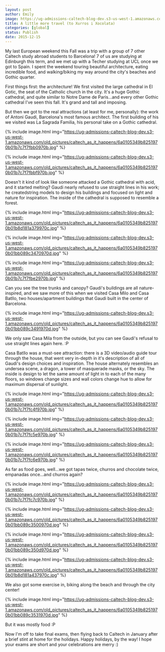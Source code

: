 ```yaml
---
layout: post
author: Emily
image: https://ug-admissions-caltech-blog-dev.s3-us-west-1.amazonaws.com/old_pictures/caltech_as_it_happens/6a0105349b8251970b01bb089c342d970d.jpg
title: A little more travel (to Xurros i Xocolata)
categories: [global]
status: Publish
date: 2015-12-15
---
```


My last European weekend this Fall was a trip with a group of 7 other Caltech study abroad students to Barcelona! 7 of us are studying at Edinburgh this term, and we met up with a Techer studying at UCL once we got to Spain. I spent the weekend touring beautiful architecture, eating incredible food, and walking/biking my way around the city's beaches and Gothic quarter.

First things first: the architecture! We first visited the large cathedral in El Gotic, the seat of the Catholic church in the city. It's a huge Gothic cathedral, and quite similar to Notre Dame de Paris...and every other Gothic cathedral I've seen this fall. It's grand and tall and imposing.

But then we got to the real attractions (at least for me, personally): the work of Antoni Gaudi, Barcelona's most famous architect. The first building of his we visited was La Sagrada Familia, his personal take on a Gothic cathedral.


{% include image.html img="https://ug-admissions-caltech-blog-dev.s3-us-west-1.amazonaws.com/old_pictures/caltech_as_it_happens/6a0105349b8251970b01b7c7f7fbb0970b.jpg" %}


{% include image.html img="https://ug-admissions-caltech-blog-dev.s3-us-west-1.amazonaws.com/old_pictures/caltech_as_it_happens/6a0105349b8251970b01b7c7f7fbbf970b.jpg" %}

Doesn't it kind of look like someone attacked a Gothic cathedral with acid, and it started melting? Gaudi nearly refused to use straight lines in his work; he createdstring models to design his buildings and focused on light and nature for inspiration. The inside of the cathedral is supposed to resemble a forest.


{% include image.html img="https://ug-admissions-caltech-blog-dev.s3-us-west-1.amazonaws.com/old_pictures/caltech_as_it_happens/6a0105349b8251970b01b8d181a379970c.jpg" %}


{% include image.html img="https://ug-admissions-caltech-blog-dev.s3-us-west-1.amazonaws.com/old_pictures/caltech_as_it_happens/6a0105349b8251970b01bb089c3470970d.jpg" %}


{% include image.html img="https://ug-admissions-caltech-blog-dev.s3-us-west-1.amazonaws.com/old_pictures/caltech_as_it_happens/6a0105349b8251970b01b7c7f7fbe2970b.jpg" %}

Can you see the tree trunks and canopy? Gaudi's buildings are all nature-inspired, and we saw more of this when we visited Casa Milo and Casa Batllo, two houses/apartment buildings that Gaudi built in the center of Barcelona.


{% include image.html img="https://ug-admissions-caltech-blog-dev.s3-us-west-1.amazonaws.com/old_pictures/caltech_as_it_happens/6a0105349b8251970b01bb089c3491970d.jpg" %}

We only saw Casa Mila from the outside, but you can see Gaudi's refusal to use straight lines again here. :P

Casa Batllo was a must-see attraction: there is a 3D video/audio guide tour through the house, that went very in-depth in it's description of all of Gaudi's design choices and inspiration. The house alternately resembles an undersea scene, a dragon, a tower of masquerade masks, or the sky. The inside is design to let the same amount of light in to each of the many floors, so windows change sizes and wall colors change hue to allow for maximum dispersal of sunlight.


{% include image.html img="https://ug-admissions-caltech-blog-dev.s3-us-west-1.amazonaws.com/old_pictures/caltech_as_it_happens/6a0105349b8251970b01b7c7f7fc4f970b.jpg" %}


{% include image.html img="https://ug-admissions-caltech-blog-dev.s3-us-west-1.amazonaws.com/old_pictures/caltech_as_it_happens/6a0105349b8251970b01b7c7f7fc5e970b.jpg" %}


{% include image.html img="https://ug-admissions-caltech-blog-dev.s3-us-west-1.amazonaws.com/old_pictures/caltech_as_it_happens/6a0105349b8251970b01b7c7f7fc6e970b.jpg" %}

As far as food goes, well...we got tapas twice, churros and chocolate twice, empanadas once...and churros again?

{% include image.html img="https://ug-admissions-caltech-blog-dev.s3-us-west-1.amazonaws.com/old_pictures/caltech_as_it_happens/6a0105349b8251970b01b7c7f7fc7c970b.jpg" %}


{% include image.html img="https://ug-admissions-caltech-blog-dev.s3-us-west-1.amazonaws.com/old_pictures/caltech_as_it_happens/6a0105349b8251970b01bb089c3500970d.jpg" %}


{% include image.html img="https://ug-admissions-caltech-blog-dev.s3-us-west-1.amazonaws.com/old_pictures/caltech_as_it_happens/6a0105349b8251970b01bb089c350d970d.jpg" %}


{% include image.html img="https://ug-admissions-caltech-blog-dev.s3-us-west-1.amazonaws.com/old_pictures/caltech_as_it_happens/6a0105349b8251970b01b8d181a437970c.jpg" %}

We also got some exercise in, biking along the beach and through the city center!

{% include image.html img="https://ug-admissions-caltech-blog-dev.s3-us-west-1.amazonaws.com/old_pictures/caltech_as_it_happens/6a0105349b8251970b01bb089c3531970d.jpg" %}

But it was mostly food :P

Now I'm off to take final exams, then flying back to Caltech in January after a brief stint at home for the holidays. Happy holidays, by the way! I hope your exams are short and your celebrations are merry :)
